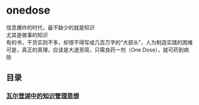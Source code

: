# onedose
信息爆炸的时代，最不缺少的就是知识   
尤其是做事的知识   
有的书，干货实则不多，却恨不得写成几百万字的“大部头”，人为制造实践的困难  
可是，真正的真理，应该是大道至简，只需良药一剂（One Dose），就可药到病除   

## 目录  
### [瓦尔登湖中的知识管理思想](https://github.com/linuxProber/onedose/blob/main/%E7%93%A6%E5%B0%94%E7%99%BB%E6%B9%96%E4%B8%AD%E7%9A%84%E7%9F%A5%E8%AF%86%E7%AE%A1%E7%90%86%E6%80%9D%E6%83%B3.rd)
